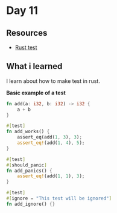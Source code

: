 # Day 11

## Resources

- [Rust test](https://docs.microsoft.com/en-us/learn/modules/rust-automated-tests/)

## What i learned

I learn about how to make test in rust.

**Basic example of a test**

```rs
fn add(a: i32, b: i32) -> i32 {
	a + b
}

#[test]
fn add_works() {
	assert_eq(add(1, 3), 3);
	assert_eq!(add(1, 4), 5);
}

#[test]
#[should_panic]
fn add_panics() {
	assert_eq!(add(1, 1), 3);
}

#[test]
#[ignore = "This test will be ignored"]
fn add_ignore() {}
```
